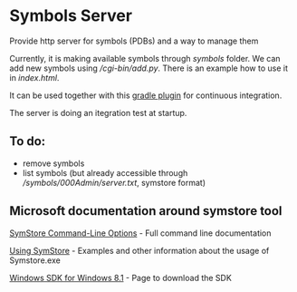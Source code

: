 # Symbols Server
Provide http server for symbols (PDBs) and a way to manage them

Currently, it is making available symbols through _symbols_ folder.
We can add new symbols using _/cgi-bin/add.py_. There is an example how to use it in _index.html_.

It can be used together with this [gradle plugin](https://github.com/reeflog/gradle-symstoreserver-plugin) for continuous integration.

The server is doing an itegration test at startup.

## To do:
- remove symbols
- list symbols (but already accessible through _/symbols/000Admin/server.txt_, symstore format)

## Microsoft documentation around symstore tool

[SymStore Command-Line Options](https://msdn.microsoft.com/fr-fr/library/windows/desktop/ms681378(v=vs.85).aspx) - Full command line documentation

[Using SymStore](https://msdn.microsoft.com/en-us/library/windows/desktop/ms681417(v=vs.85).aspx) - Examples and other information about the usage of Symstore.exe

[Windows SDK for Windows 8.1](https://developer.microsoft.com/en-us/windows/downloads/windows-8-1-sdk) - Page to download the SDK
